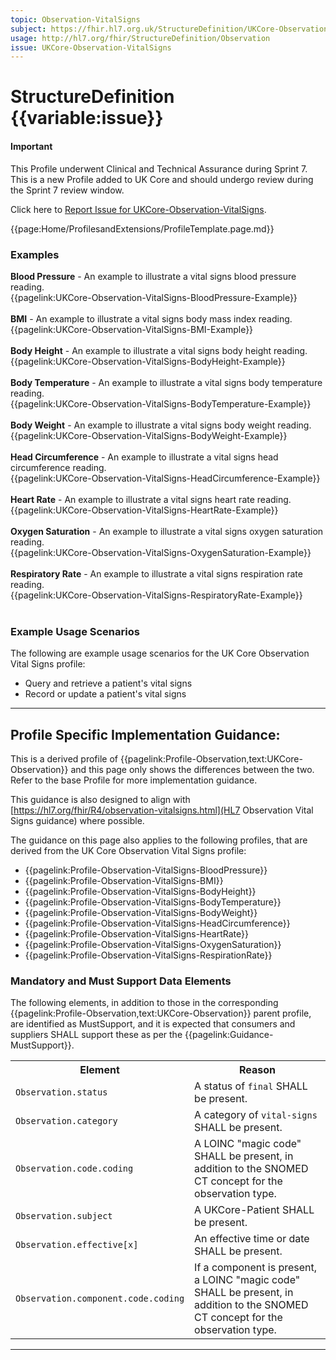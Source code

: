 ```yaml
---
topic: Observation-VitalSigns
subject: https://fhir.hl7.org.uk/StructureDefinition/UKCore-Observation-VitalSigns
usage: http://hl7.org/fhir/StructureDefinition/Observation
issue: UKCore-Observation-VitalSigns
---
```


# StructureDefinition {{variable:issue}}

<div id="newAsset" markdown="span" class="alert alert-success" role="alert"><h4><i class="fa fa-star"></i> Important</h4>

This Profile underwent Clinical and Technical Assurance during Sprint 7. This is a new Profile added to UK Core and should undergo review during the Sprint 7 review window.

Click here to <a href="https://simplifier.net/HL7FHIRUKCoreR4/UKCore-Observation-VitalSigns/~issues?level=File">Report Issue for UKCore-Observation-VitalSigns</a>.
</div>

<nocheck>
{{page:Home/ProfilesandExtensions/ProfileTemplate.page.md}}

<div id="Examples" class="tabcontent">
  <h3>Examples</h3>
<b>Blood Pressure</b> - An example to illustrate a vital signs blood pressure reading.<br/>
{{pagelink:UKCore-Observation-VitalSigns-BloodPressure-Example}}<br><br>
<b>BMI</b> - An example to illustrate a vital signs body mass index reading.<br/>
{{pagelink:UKCore-Observation-VitalSigns-BMI-Example}}<br><br>
<b>Body Height</b> - An example to illustrate a vital signs body height reading.<br/>
{{pagelink:UKCore-Observation-VitalSigns-BodyHeight-Example}}<br><br>
<b>Body Temperature</b> - An example to illustrate a vital signs body temperature reading.<br/>
{{pagelink:UKCore-Observation-VitalSigns-BodyTemperature-Example}}<br><br>
<b>Body Weight</b> - An example to illustrate a vital signs body weight reading.<br/>
{{pagelink:UKCore-Observation-VitalSigns-BodyWeight-Example}}<br><br>
<b>Head Circumference</b> - An example to illustrate a vital signs head circumference reading.<br/>
{{pagelink:UKCore-Observation-VitalSigns-HeadCircumference-Example}}<br><br>
<b>Heart Rate</b> - An example to illustrate a vital signs heart rate reading.<br/>
{{pagelink:UKCore-Observation-VitalSigns-HeartRate-Example}}<br><br>
<b>Oxygen Saturation</b> - An example to illustrate a vital signs oxygen saturation reading.<br/>
{{pagelink:UKCore-Observation-VitalSigns-OxygenSaturation-Example}}<br><br>
<b>Respiratory Rate</b> - An example to illustrate a vital signs respiration rate reading.<br/>
{{pagelink:UKCore-Observation-VitalSigns-RespiratoryRate-Example}}<br><br>
</div>
</nocheck>

<div id="ProfileGuidance">

### Example Usage Scenarios ###

The following are example usage scenarios for the UK Core Observation Vital Signs profile:

- Query and retrieve a patient's vital signs
- Record or update a patient's vital signs

<hr class="thickline">

## Profile Specific Implementation Guidance: ##

This is a derived profile of {{pagelink:Profile-Observation,text:UKCore-Observation}} and this page only shows the differences between the two. Refer to the base Profile for more implementation guidance.

This guidance is also designed to align with [https://hl7.org/fhir/R4/observation-vitalsigns.html](HL7 Observation Vital Signs guidance) where possible.

The guidance on this page also applies to the following profiles, that are derived from the UK Core Observation Vital Signs profile:
- {{pagelink:Profile-Observation-VitalSigns-BloodPressure}}
- {{pagelink:Profile-Observation-VitalSigns-BMI}}
- {{pagelink:Profile-Observation-VitalSigns-BodyHeight}}
- {{pagelink:Profile-Observation-VitalSigns-BodyTemperature}}
- {{pagelink:Profile-Observation-VitalSigns-BodyWeight}}
- {{pagelink:Profile-Observation-VitalSigns-HeadCircumference}}
- {{pagelink:Profile-Observation-VitalSigns-HeartRate}}
- {{pagelink:Profile-Observation-VitalSigns-OxygenSaturation}}
- {{pagelink:Profile-Observation-VitalSigns-RespirationRate}}

### Mandatory and Must Support Data Elements

The following elements, in addition to those in the corresponding {{pagelink:Profile-Observation,text:UKCore-Observation}} parent profile, are identified as MustSupport, and it is expected that consumers and suppliers SHALL support these as per the {{pagelink:Guidance-MustSupport}}.

<table class="assets" title="MustSupport element list">
<tr>
<th class="width30">Element</th>
<th class="width70">Reason</th>
</tr>
<tr>
<td><code>Observation.status</code></td>
<td>A status of <code>final</code> SHALL be present.</td>
</tr>
<tr>
<td><code>Observation.category</code></td>
<td>A category of <code>vital-signs</code> SHALL be present.</td>
</tr>
<tr>
<td><code>Observation.code.coding</code></td>
<td>A LOINC "magic code" SHALL be present, in addition to the SNOMED CT concept for the observation type.</td>
</tr>
<tr>
<td><code>Observation.subject</code></td>
<td>A UKCore-Patient SHALL be present.</td>
</tr>
<tr>
<td><code>Observation.effective[x]</code></td>
<td>An effective time or date SHALL be present.</td>
</tr>
<tr>
<td><code>Observation.component.code.coding</code></td>
<td>If a component is present, a LOINC "magic code" SHALL be present, in addition to the SNOMED CT concept for the observation type.</td>
</tr>
</table>
</div>

---

